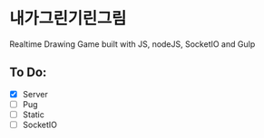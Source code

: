 # 내가그린기린그림

Realtime Drawing Game built with JS, nodeJS, SocketIO and Gulp

## To Do:

- [x] Server
- [ ] Pug
- [ ] Static
- [ ] SocketIO
